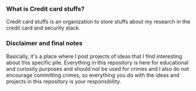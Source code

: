 ### What is Credit card stuffs?
Credit card stuffs is an organization to store stuffs about my research in the credit card and security stack.

### Disclaimer and final notes
Basically, it's a place where I post projects of ideas that I find interesting about this specific pile. Everything
in this repository is here for educational and curiosity purposes and should not be used for crimes and I also do not
encourage committing crimes, so everything you do with the ideas and projects in this repository is your responsibility.
